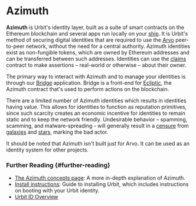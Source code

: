 # Azimuth

**Azimuth** is Urbit's identity layer, built as a suite of smart contracts on the Ethereum blockchain and several apps run locally on your [ship](ship.md). It is Urbit's method of securing digital identities that are required to use the [Arvo](arvo.md) peer-to-peer network, without the need for a central authority. Azimuth identities exist as non-fungible tokens, which are owned by Ethereum addresses and can be transferred between such addresses. Identities can use the [claims](claims.md) contract to make assertions – real-world or otherwise – about their owner.

The primary way to interact with Azimuth and to manage your identities is through our [Bridge](https://bridge.urbit.org) application. Bridge is a front-end for [Ecliptic](ecliptic.md), the Azimuth contract that's used to perform actions on the blockchain.

There are a limited number of Azimuth identities which results in identities having value. This allows for identities to function as reputation primitives, since such scarcity creates an economic incentive for identities to remain static and to keep the network friendly. Undesirable behavior – spamming, scamming, and malware-spreading - will generally result in a [censure](censures.md) from [galaxies](galaxy.md) and [stars](star.md), marking the bad actor.

It should be noted that Azimuth isn't built just for Arvo. It can be used as an identity system for other projects.

### Further Reading {#further-reading}

- [The Azimuth concepts page](../urbit-id): A more in-depth explanation of Azimuth.
- [Install instructions](../manual/getting-started): Guide to installing Urbit, which includes instructions on booting with your Urbit identity.
- [Urbit ID Overview](https://urbit.org/overview/urbit-id)

